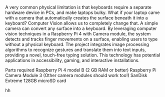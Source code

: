 A very common physical limitation is that keyboards require a separate hardware device in PCs, and make laptops bulky. What if your laptop came with a camera that automatically creates the surface beneath it into a keyboard?
Computer Vision allows us to completely change that. A simple camera can convert any surface into a keyboard. By leveraging computer vision techniques in a Raspberry Pi 4 with Camera module, the system detects and tracks finger movements on a surface, enabling users to type without a physical keyboard. The project integrates image processing algorithms to recognize gestures and translate them into text inputs, providing a novel, touch-free typing solution. This technology has potential applications in accessibility, gaming, and interactive installations.

Parts required
Raspberry Pi 4 model B (2 GB RAM or better)
Raspberry Pi Camera Module 3 (Other camera modules should work too!)
SanDisk Extreme 128GB microSD card

hh
